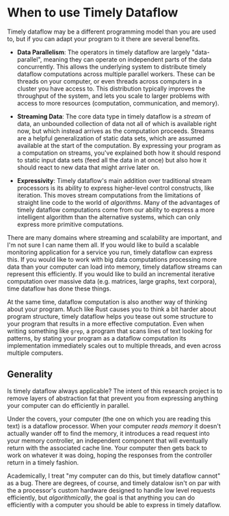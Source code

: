 # When to use Timely Dataflow

Timely dataflow may be a different programming model than you are used to, but if you can adapt your program to it there are several benefits.

* **Data Parallelism**: The operators in timely dataflow are largely "data-parallel", meaning they can operate on independent parts of the data concurrently. This allows the underlying system to distribute timely dataflow computations across multiple parallel workers. These can be threads on your computer, or even threads across computers in a cluster you have access to. This distribution typically improves the throughput of the system, and lets you scale to larger problems with access to more resources (computation, communication, and memory).

* **Streaming Data**: The core data type in timely dataflow is a *stream* of data, an unbounded collection of data not all of which is available right now, but which instead arrives as the computation proceeds. Streams are a helpful generalization of static data sets, which are assumed available at the start of the computation. By expressing your program as a computation on streams, you've explained both how it should respond to static input data sets (feed all the data in at once) but also how it should react to new data that might arrive later on.

* **Expressivity**: Timely dataflow's main addition over traditional stream processors is its ability to express higher-level control constructs, like iteration. This moves stream computations from the limitations of straight line code to the world of *algorithms*. Many of the advantages of timely dataflow computations come from our ability to express a more intelligent algorithm than the alternative systems, which can only express more primitive computations.

There are many domains where streaming and scalability are important, and I'm not sure I can name them all. If you would like to build a scalable monitoring application for a service you run, timely dataflow can express this. If you would like to work with big data computations processing more data than your computer can load into memory, timely dataflow streams can represent this efficiently. If you would like to build an incremental iterative computation over massive data (e.g. matrices, large graphs, text corpora), time dataflow has done these things.

At the same time, dataflow computation is also another way of thinking about your program. Much like Rust causes you to think a bit harder about program structure, timely dataflow helps you tease out some structure to your program that results in a more effective computation. Even when writing something like `grep`, a program that scans lines of text looking for patterns, by stating your program as a dataflow computation its implementation immediately scales out to multiple threads, and even across multiple computers.

## Generality

Is timely dataflow always applicable? The intent of this research project is to remove layers of abstraction fat that prevent you from expressing anything your computer can do efficiently in parallel.

Under the covers, your computer (the one on which you are reading this text) is a dataflow processor. When your computer *reads memory* it doesn't actually wander off to find the memory, it introduces a read request into your memory controller, an independent component that will eventually return with the associated cache line. Your computer then gets back to work on whatever it was doing, hoping the responses from the controller return in a timely fashion.

Academically, I treat "my computer can do this, but timely dataflow cannot" as a bug. There are degrees, of course, and timely datalow isn't on par with the a processor's custom hardware designed to handle low level requests efficiently, but *algorithmically*, the goal is that anything you can do efficiently with a computer you should be able to express in timely dataflow.
